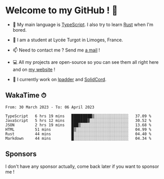 # Welcome to my GitHub ! 🌃

- 🔭 My main language is [TypeScript](https://www.typescriptlang.org/). I also try to learn [Rust](https://www.rust-lang.org/) when I'm bored. 

- 🌱 I am a student at Lycée Turgot in Limoges, France.

- 📫 Need to contact me ? Send me <a href="mailto:mikkel@milescode.dev">a mail</a> !

- 💻 All my projects are open-source so you can see them all right here and on <a href="https://www.vexcited.ml">my website</a> !

- 👀 I currently work on [lpadder](https://github.com/Vexcited/lpadder) and [SolidCord](https://github.com/Vexcited/SolidCord).

## WakaTime ⏱

<!--START_SECTION:waka-->

```text
From: 30 March 2023 - To: 06 April 2023

TypeScript   6 hrs 19 mins   █████████▒░░░░░░░░░░░░░░░   37.09 %
JavaScript   5 hrs 12 mins   ███████▓░░░░░░░░░░░░░░░░░   30.52 %
JSON         2 hrs 19 mins   ███▒░░░░░░░░░░░░░░░░░░░░░   13.68 %
HTML         51 mins         █▒░░░░░░░░░░░░░░░░░░░░░░░   04.99 %
Rust         44 mins         █░░░░░░░░░░░░░░░░░░░░░░░░   04.40 %
Markdown     44 mins         █░░░░░░░░░░░░░░░░░░░░░░░░   04.34 %
```

<!--END_SECTION:waka-->

## Sponsors

I don't have any sponsor actually, come back later if you want to sponsor me !
